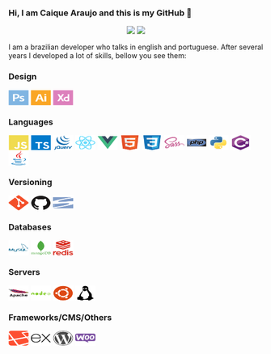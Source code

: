 ### Hi, I am Caique Araujo and this is my **GitHub** 🖖

<div align="center">
  <img height="180em" src="https://github-readme-stats.vercel.app/api?username=caiquearaujo&show_icons=true&theme=default&include_all_commits=true&count_private=true"/>
  <img height="180em" src="https://github-readme-stats.vercel.app/api/top-langs/?username=caiquearaujo&layout=compact&langs_count=8&theme=graywhite"/>
</div>

I am a brazilian developer who talks in english and portuguese. After several years I developed a lot of skills, bellow you see them:

### Design

<div style="display: inline_block">
  <img align="center" alt="photoshop" height="30" width="40" src="https://raw.githubusercontent.com/devicons/devicon/master/icons/photoshop/photoshop-plain.svg">
  <img align="center" alt="illustrator" height="30" width="40" src="https://raw.githubusercontent.com/devicons/devicon/master/icons/illustrator/illustrator-plain.svg">
  <img align="center" alt="xd" height="30" width="40" src="https://raw.githubusercontent.com/devicons/devicon/master/icons/xd/xd-plain.svg">
</div>

### Languages

<div style="display: inline_block">
  <img align="center" alt="javascript" height="30" width="40" src="https://raw.githubusercontent.com/devicons/devicon/master/icons/javascript/javascript-plain.svg">
  <img align="center" alt="typescript" height="30" width="40" src="https://raw.githubusercontent.com/devicons/devicon/master/icons/typescript/typescript-plain.svg">
  <img align="center" alt="jquery" height="30" width="40" src="https://raw.githubusercontent.com/devicons/devicon/master/icons/jquery/jquery-plain-wordmark.svg">
  <img align="center" alt="react" height="30" width="40" src="https://raw.githubusercontent.com/devicons/devicon/master/icons/react/react-original.svg">
  <img align="center" alt="vuejs" height="30" width="40" src="https://raw.githubusercontent.com/devicons/devicon/master/icons/vuejs/vuejs-original.svg">
  <img align="center" alt="html5" height="30" width="40" src="https://raw.githubusercontent.com/devicons/devicon/master/icons/html5/html5-original.svg">
  <img align="center" alt="css" height="30" width="40" src="https://raw.githubusercontent.com/devicons/devicon/master/icons/css3/css3-original.svg">
  <img align="center" alt="sass" height="30" width="40" src="https://raw.githubusercontent.com/devicons/devicon/master/icons/sass/sass-original.svg">
  <img align="center" alt="php" height="30" width="40" src="https://raw.githubusercontent.com/devicons/devicon/master/icons/php/php-original.svg">
  <img align="center" alt="python" height="30" width="40" src="https://raw.githubusercontent.com/devicons/devicon/master/icons/python/python-original.svg">
  <img align="center" alt="csharp" height="30" width="40" src="https://raw.githubusercontent.com/devicons/devicon/master/icons/csharp/csharp-original.svg">
  <img align="center" alt="java" height="30" width="40" src="https://raw.githubusercontent.com/devicons/devicon/master/icons/java/java-original.svg">
</div>

### Versioning

<div style="display: inline_block">
  <img align="center" alt="git" height="30" width="40" src="https://raw.githubusercontent.com/devicons/devicon/master/icons/git/git-original.svg">
  <img align="center" alt="github" height="30" width="40" src="https://raw.githubusercontent.com/devicons/devicon/master/icons/github/github-original.svg">
  <img align="center" alt="subversion" height="30" width="40" src="https://raw.githubusercontent.com/devicons/devicon/master/icons/subversion/subversion-original.svg">
</div>

### Databases

<div style="display: inline_block">
  <img align="center" alt="mysql" height="30" width="40" src="https://raw.githubusercontent.com/devicons/devicon/master/icons/mysql/mysql-plain-wordmark.svg">
  <img align="center" alt="mongodb" height="30" width="40" src="https://raw.githubusercontent.com/devicons/devicon/master/icons/mongodb/mongodb-plain-wordmark.svg">
  <img align="center" alt="redis" height="30" width="40" src="https://raw.githubusercontent.com/devicons/devicon/master/icons/redis/redis-plain-wordmark.svg">
</div>

### Servers

<div style="display: inline_block">
  <img align="center" alt="apache" height="30" width="40" src="https://raw.githubusercontent.com/devicons/devicon/master/icons/apache/apache-original-wordmark.svg">
  <img align="center" alt="nodejs" height="30" width="40" src="https://raw.githubusercontent.com/devicons/devicon/master/icons/nodejs/nodejs-plain-wordmark.svg">
  <img align="center" alt="ubuntu" height="30" width="40" src="https://raw.githubusercontent.com/devicons/devicon/master/icons/ubuntu/ubuntu-plain.svg">
  <img align="center" alt="linux" height="30" width="40" src="https://raw.githubusercontent.com/devicons/devicon/master/icons/linux/linux-plain.svg">
</div>

### Frameworks/CMS/Others

<div style="display: inline_block">
  <img align="center" alt="laravel" height="30" width="40" src="https://raw.githubusercontent.com/devicons/devicon/master/icons/laravel/laravel-plain.svg">
  <img align="center" alt="express" height="30" width="40" src="https://raw.githubusercontent.com/devicons/devicon/master/icons/express/express-original.svg">
  <img align="center" alt="wordpress" height="30" width="40" src="https://raw.githubusercontent.com/devicons/devicon/master/icons/wordpress/wordpress-plain.svg">
  <img align="center" alt="woocommerce" height="30" width="40" src="https://raw.githubusercontent.com/devicons/devicon/master/icons/woocommerce/woocommerce-plain.svg">
</div>